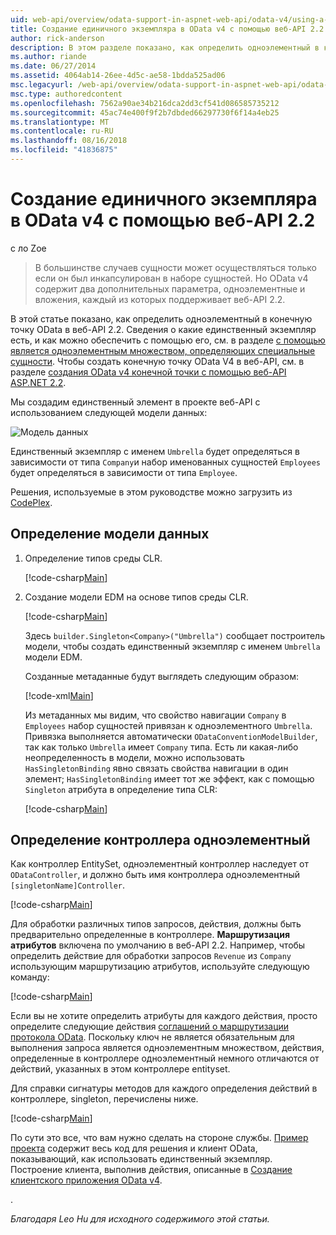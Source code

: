 ```yaml
---
uid: web-api/overview/odata-support-in-aspnet-web-api/odata-v4/using-a-singleton-in-an-odata-endpoint-in-web-api-22
title: Создание единичного экземпляра в OData v4 с помощью веб-API 2.2 | Документация Майкрософт
author: rick-anderson
description: В этом разделе показано, как определить одноэлементный в конечную точку OData в веб-API 2.2.
ms.author: riande
ms.date: 06/27/2014
ms.assetid: 4064ab14-26ee-4d5c-ae58-1bdda525ad06
msc.legacyurl: /web-api/overview/odata-support-in-aspnet-web-api/odata-v4/using-a-singleton-in-an-odata-endpoint-in-web-api-22
msc.type: authoredcontent
ms.openlocfilehash: 7562a90ae34b216dca2dd3cf541d086585735212
ms.sourcegitcommit: 45ac74e400f9f2b7dbded66297730f6f14a4eb25
ms.translationtype: MT
ms.contentlocale: ru-RU
ms.lasthandoff: 08/16/2018
ms.locfileid: "41836875"
---
```

<a name="create-a-singleton-in-odata-v4-using-web-api-22"></a>Создание единичного экземпляра в OData v4 с помощью веб-API 2.2
====================
с ло Zoe

> В большинстве случаев сущности может осуществляться только если он был инкапсулирован в наборе сущностей. Но OData v4 содержит два дополнительных параметра, одноэлементные и вложения, каждый из которых поддерживает веб-API 2.2.


В этой статье показано, как определить одноэлементный в конечную точку OData в веб-API 2.2. Сведения о какие единственный экземпляр есть, и как можно обеспечить с помощью его, см. в разделе [с помощью является одноэлементным множеством, определяющих специальные сущности](https://blogs.msdn.com/b/odatateam/archive/2014/03/05/use-singleton-to-define-your-special-entity.aspx). Чтобы создать конечную точку OData V4 в веб-API, см. в разделе [создания OData v4 конечной точки с помощью веб-API ASP.NET 2.2](create-an-odata-v4-endpoint.md). 

Мы создадим единственный элемент в проекте веб-API с использованием следующей модели данных:

![Модель данных](using-a-singleton-in-an-odata-endpoint-in-web-api-22/_static/image1.png)

Единственный экземпляр с именем `Umbrella` будет определяться в зависимости от типа `Company`и набор именованных сущностей `Employees` будет определяться в зависимости от типа `Employee`.

Решения, используемые в этом руководстве можно загрузить из [CodePlex](http://aspnet.codeplex.com/sourcecontrol/latest#Samples/WebApi/OData/v4/ODataSingletonSample/).

## <a name="define-the-data-model"></a>Определение модели данных

1. Определение типов среды CLR.

    [!code-csharp[Main](using-a-singleton-in-an-odata-endpoint-in-web-api-22/samples/sample1.cs)]
2. Создание модели EDM на основе типов среды CLR.

    [!code-csharp[Main](using-a-singleton-in-an-odata-endpoint-in-web-api-22/samples/sample2.cs)]

    Здесь `builder.Singleton<Company>("Umbrella")` сообщает построитель модели, чтобы создать единственный экземпляр с именем `Umbrella` модели EDM.

    Созданные метаданные будут выглядеть следующим образом:

    [!code-xml[Main](using-a-singleton-in-an-odata-endpoint-in-web-api-22/samples/sample3.xml)]

    Из метаданных мы видим, что свойство навигации `Company` в `Employees` набор сущностей привязан к одноэлементного `Umbrella`. Привязка выполняется автоматически `ODataConventionModelBuilder`, так как только `Umbrella` имеет `Company` типа. Есть ли какая-либо неопределенность в модели, можно использовать `HasSingletonBinding` явно связать свойства навигации в один элемент; `HasSingletonBinding` имеет тот же эффект, как с помощью `Singleton` атрибута в определение типа CLR:

    [!code-csharp[Main](using-a-singleton-in-an-odata-endpoint-in-web-api-22/samples/sample4.cs)]

## <a name="define-the-singleton-controller"></a>Определение контроллера одноэлементный

Как контроллер EntitySet, одноэлементный контроллер наследует от `ODataController`, и должно быть имя контроллера одноэлементный `[singletonName]Controller`.

[!code-csharp[Main](using-a-singleton-in-an-odata-endpoint-in-web-api-22/samples/sample5.cs)]

Для обработки различных типов запросов, действия, должны быть предварительно определенные в контроллере. **Маршрутизация атрибутов** включена по умолчанию в веб-API 2.2. Например, чтобы определить действие для обработки запросов `Revenue` из `Company` использующим маршрутизацию атрибутов, используйте следующую команду:

[!code-csharp[Main](using-a-singleton-in-an-odata-endpoint-in-web-api-22/samples/sample6.cs)]

Если вы не хотите определить атрибуты для каждого действия, просто определите следующие действия [соглашений о маршрутизации протокола OData](../odata-routing-conventions.md). Поскольку ключ не является обязательным для выполнения запроса является одноэлементным множеством, действия, определенные в контроллере одноэлементный немного отличаются от действий, указанных в этом контроллере entityset.

Для справки сигнатуры методов для каждого определения действий в контроллере, singleton, перечислены ниже.

[!code-csharp[Main](using-a-singleton-in-an-odata-endpoint-in-web-api-22/samples/sample7.cs)]

По сути это все, что вам нужно сделать на стороне службы. [Пример проекта](http://aspnet.codeplex.com/sourcecontrol/latest#Samples/WebApi/OData/v4/ODataSingletonSample/) содержит весь код для решения и клиент OData, показывающий, как использовать единственный экземпляр. Построение клиента, выполнив действия, описанные в [Создание клиентского приложения OData v4](create-an-odata-v4-client-app.md).

. 

*Благодаря Leo Hu для исходного содержимого этой статьи.*
